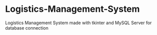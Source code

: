 # Logistics-Management-System
Logistics Management System made with tkinter and MySQL Server for database connection
